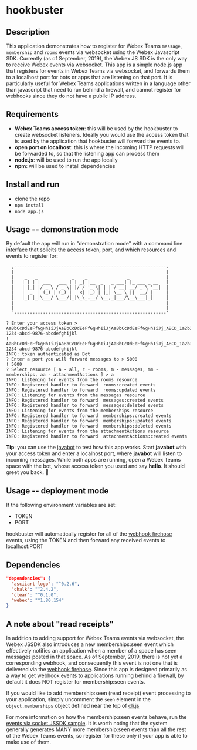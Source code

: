 # hookbuster

## Description

This application demonstrates how to register for Webex Teams `message`, `membership` and `rooms` events via websocket using the Webex Javascript SDK.   Currently (as of September, 2019), the Webex JS SDK is the only way to receive Webex events via websocket.   This app is a simple node.js app that registers for events in Webex Teams via websocket, and forwards them to a localhost port for bots or apps that are listening on that port.   It is particularly useful for Webex Teams applications written in a language other than javascript that need to run behind a firewall, and cannot register for webhooks since they do not have a public IP address.

## Requirements

* **Webex Teams access token**: this will be used by the hookbuster to create websocket listeners. Ideally you would use the access token that is used by the application that hookbuster will forward the events to.
* **open port on localhost**: this is where the incoming HTTP requests will be forwarded to, so that the listening app can process them
* **node.js**: will be used to run the app locally
* **npm**: will be used to install dependencies

## Install and run

* clone the repo 
* ```npm install```
* ```node app.js```

## Usage  -- demonstration mode

By default the app will run in "demonstration mode" with a command line interface that solicits the access token, port, and which resources and events to register for:

```
  ,----------------------------------------------------------.
  |                                                          |
  |    _   _             _    _               _              |
  |   | | | | ___   ___ | | _| |__  _   _ ___| |_ ___ _ __   |
  |   | |_| |/ _ \ / _ \| |/ / '_ \| | | / __| __/ _ \ '__|  |
  |   |  _  | (_) | (_) |   <| |_) | |_| \__ \ ||  __/ |     |
  |   |_| |_|\___/ \___/|_|\_\_.__/ \__,_|___/\__\___|_|     |
  |                                                          |
  |                                                          |
  `----------------------------------------------------------'

? Enter your access token > AaBbCcDdEeFfGgHhIiJjAaBbCcDdEeFfGgHhIiJjAaBbCcDdEeFfGgHhIiJj_ABCD_1a2b3c4d-1234-abcd-9876-abcdefghijkl
! AaBbCcDdEeFfGgHhIiJjAaBbCcDdEeFfGgHhIiJjAaBbCcDdEeFfGgHhIiJj_ABCD_1a2b3c4d-1234-abcd-9876-abcdefghijkl
INFO: token authenticated as Bot
? Enter a port you will forward messages to > 5000
! 5000
? Select resource [ a - all, r - rooms, m - messages, mm - memberships, aa - attachmentActions ] > a
INFO: Listening for events from the rooms resource
INFO: Registered handler to forward  rooms:created events
INFO: Registered handler to forward  rooms:updated events
INFO: Listening for events from the messages resource
INFO: Registered handler to forward  messages:created events
INFO: Registered handler to forward  messages:deleted events
INFO: Listening for events from the memberships resource
INFO: Registered handler to forward  memberships:created events
INFO: Registered handler to forward  memberships:updated events
INFO: Registered handler to forward  memberships:deleted events
INFO: Listening for events from the attachmentActions resource
INFO: Registered handler to forward  attachmentActions:created events
```

**Tip**: you can use the [javabot](https://github.com/WebexSamples/javabot) to test how this app works. Start **javabot** with your access token and enter a localhost port, where **javabot** will listen to incoming messages. While both apps are running, open a Webex Teams space with the bot, whose access token you used and say **hello**. It should greet you back. :wave:

## Usage -- deployment mode

If the following environment variables are set:

* TOKEN
* PORT

hookbuster will automatically register for all of the [webhook firehose](https://developer.webex.com/docs/api/guides/webhooks/the-firehose-webhook) events, using the TOKEN and then forward any received events to localhost:PORT

## Dependencies

```json
"dependencies": {
  "asciiart-logo": "^0.2.6",
  "chalk": "^2.4.2",
  "clear": "^0.1.0",
  "webex": "^1.80.154"
}
```

## A note about "read receipts"

In addition to adding support for Webex Teams events via websocket, the Webex JSSDK also introduces a new memberships:seen event which effectively notifies an application when a member of a space has seen messages posted in that space. As of September, 2019, there is not yet a corresponding webhook, and consequently this event is not one that is delivered via the [webhook firehose](https://developer.webex.com/docs/api/guides/webhooks/the-firehose-webhook). Since this app is designed primarily as a way to get webhook events to applications running behind a firewall, by default it does NOT register for membership:seen events.

If you would like to add membership:seen (read receipt) event processing to your application, simply uncomment the `seen` element in the `object.memberships` object defined near the top of [cli.js](./src/cli.js)

For more information on how the membership:seen events behave, run the [events via socket JSSDK sample](https://js.samples.s4d.io/browser-socket/).  It is worth noting that the system generally generates MANY more membership:seen events than all the rest of the Webex Teams events, so register for these only if your app is able to make use of them.
